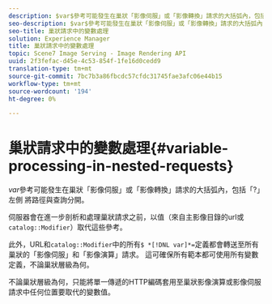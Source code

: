 ```yaml
---
description: $var$參考可能發生在巢狀「影像伺服」或「影像轉換」請求的大括弧內，包括「?」左側 將路徑與查詢分開。
seo-description: $var$參考可能發生在巢狀「影像伺服」或「影像轉換」請求的大括弧內，包括「?」左側 將路徑與查詢分開。
seo-title: 巢狀請求中的變數處理
solution: Experience Manager
title: 巢狀請求中的變數處理
topic: Scene7 Image Serving - Image Rendering API
uuid: 2f3fefac-d45e-4c53-854f-1fe16d0cedd9
translation-type: tm+mt
source-git-commit: 7bc7b3a86fbcdc57cfdc31745fae3afc06e44b15
workflow-type: tm+mt
source-wordcount: '194'
ht-degree: 0%

---
```



# 巢狀請求中的變數處理{#variable-processing-in-nested-requests}

$var$參考可能發生在巢狀「影像伺服」或「影像轉換」請求的大括弧內，包括「?」左側 將路徑與查詢分開。

伺服器會在進一步剖析和處理巢狀請求之前，以值（來自主影像目錄的url或`catalog::Modifier`）取代這些參考。

此外，URL和`catalog::Modifier`中的所有`$ *[!DNL var]*=`定義都會轉送至所有巢狀的「影像伺服」和「影像演算」請求。 這可確保所有範本都可使用所有變數定義，不論巢狀層級為何。

不論巢狀層級為何，只能將單一傳遞的HTTP編碼套用至巢狀影像演算或影像伺服請求中任何位置要取代的變數值。

